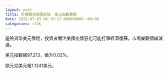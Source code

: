 ```yaml
---
layout: post
title: 市場關注美國疫情　美元指數靠穩
date: 2020-07-03 06:16:17.000000000 +08:00
categories: rthk
---
```


避險貨幣美元靠穩，投資者關注美國疫情惡化可能打擊經濟復蘇，市場樂觀情緒減退。

美元指數報97.213，微升0.02%。

歐元兌美元報1.1241美元。
